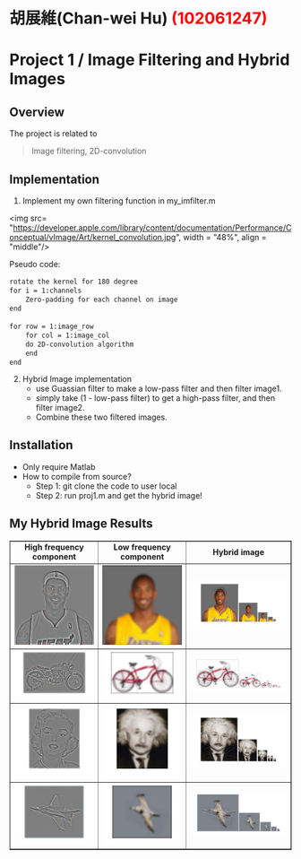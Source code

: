 # 胡展維(Chan-wei Hu) <span style="color:red">(102061247)</span>

# Project 1 / Image Filtering and Hybrid Images

## Overview
The project is related to 
> Image filtering, 2D-convolution

## Implementation
1. Implement my own filtering function in my_imfilter.m

<img src= "https://developer.apple.com/library/content/documentation/Performance/Conceptual/vImage/Art/kernel_convolution.jpg", width = "48%", align = "middle"/>

Pseudo code:
    
    rotate the kernel for 180 degree
    for i = 1:channels
        Zero-padding for each channel on image
    end
    
    for row = 1:image_row
        for col = 1:image_col
	    do 2D-convolution algorithm
        end
    end
   
2. Hybrid Image implementation
    * use Guassian filter to make a low-pass filter and then filter image1.
    * simply take (1 - low-pass filter) to get a high-pass filter, and then filter image2.
    * Combine these two filtered images.

## Installation
* Only require Matlab
* How to compile from source?
	* Step 1: git clone the code to user local
	* Step 2: run proj1.m and get the hybrid image!

## My Hybrid Image Results

<table border=1>

<tr>
<td align="center">
<b> High frequency component</b>
</td>
<td align="center">
<b> Low frequency component<b/>
</td>
<td align="center">
<b> Hybrid image<b/>
</td>
</tr>

<tr>
<td>
<img src="high_freq_lbj.jpg" width="150%"/></td>
<td>
<img src="low_freq_kobe.jpg"  width="150%"/></td>
<td>
<img src="kobe_and_lbj.jpg" width="200%"/>
</td>
</tr>

<tr>
<td>
<img src="motor.jpg" width="150%"/></td>
<td>
<img src="bicycle.jpg"  width="150%"/></td>
<td>
<img src="bicycle_and_motor.jpg" width="200%"/>
</td>
</tr>

<tr>
<td>
<img src="marilyn.jpg" width="150%"/></td>
<td>
<img src="einstein.jpg"  width="150%"/></td>
<td>
<img src="einstein_and_marilyn.jpg" width="200%"/>
</td>
</tr>

<tr>
<td>
<img src="plane.jpg" width="150%"/></td>
<td>
<img src="bird.jpg"  width="150%"/></td>
<td>
<img src="bird_and_plane.jpg" width="200%"/>
</td>
</tr>

</table>
